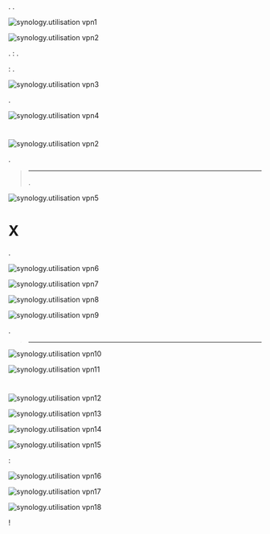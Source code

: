 # 





. .

![synology.utilisation vpn1](images/synology.utilisation_vpn1.png)



![synology.utilisation vpn2](images/synology.utilisation_vpn2.png)





.  : .



 : .



![synology.utilisation vpn3](images/synology.utilisation_vpn3.png)

.

![synology.utilisation vpn4](images/synology.utilisation_vpn4.png)

# 



![synology.utilisation vpn2](images/synology.utilisation_vpn2.png)





 .

> ****
>
> .

![synology.utilisation vpn5](images/synology.utilisation_vpn5.png)

# X 

. 

![synology.utilisation vpn6](images/synology.utilisation_vpn6.png)



![synology.utilisation vpn7](images/synology.utilisation_vpn7.png)



![synology.utilisation vpn8](images/synology.utilisation_vpn8.png)



![synology.utilisation vpn9](images/synology.utilisation_vpn9.png)

.

> ****
>
> 



![synology.utilisation vpn10](images/synology.utilisation_vpn10.png)



![synology.utilisation vpn11](images/synology.utilisation_vpn11.png)



# 



![synology.utilisation vpn12](images/synology.utilisation_vpn12.png)



![synology.utilisation vpn13](images/synology.utilisation_vpn13.png)



![synology.utilisation vpn14](images/synology.utilisation_vpn14.png)



![synology.utilisation vpn15](images/synology.utilisation_vpn15.png)

 :

![synology.utilisation vpn16](images/synology.utilisation_vpn16.png)



![synology.utilisation vpn17](images/synology.utilisation_vpn17.png)



![synology.utilisation vpn18](images/synology.utilisation_vpn18.png)

 !
